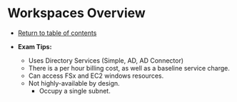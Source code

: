 # Workspaces Overview

* [Return to table of contents](../../../README.md)

* **Exam Tips:**
  * Uses Directory Services (Simple, AD, AD Connector)
  * There is a per hour billing cost, as well as a baseline service charge.
  * Can access FSx and EC2 windows resources.
  * Not highly-available by design.
    * Occupy a single subnet.
